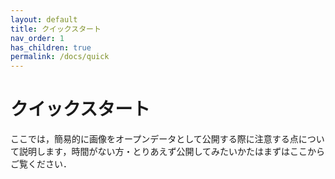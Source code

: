 ```yaml
---
layout: default
title: クイックスタート
nav_order: 1
has_children: true
permalink: /docs/quick
---
```



# クイックスタート  
ここでは，簡易的に画像をオープンデータとして公開する際に注意する点について説明します，時間がない方・とりあえず公開してみたいかたはまずはここからご覧ください．




